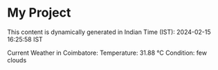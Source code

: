 # My Project

This content is dynamically generated in Indian Time (IST): 2024-02-15 16:25:58 IST


Current Weather in Coimbatore:
Temperature: 31.88 °C
Condition: few clouds
